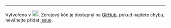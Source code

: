 <hr>

Vytvořeno v <a href="https://shiny.posit.co/" target="_blank">
<img src="https://shiny.posit.co/images/shiny-solo.png" height="20px"></a>. 
Zdrojový kód je dostupný na <a href="https://github.com/ARUP-CAS/aiscr-oao" target="_blank">
<i class="fab fa-github" role="presentation" aria-label="github icon"></i> GitHub</a>, 
pokud najdete chybu, neváhejte přidat <a href="https://github.com/ARUP-CAS/aiscr-oao/issues/" target="_blank">issue</a>.